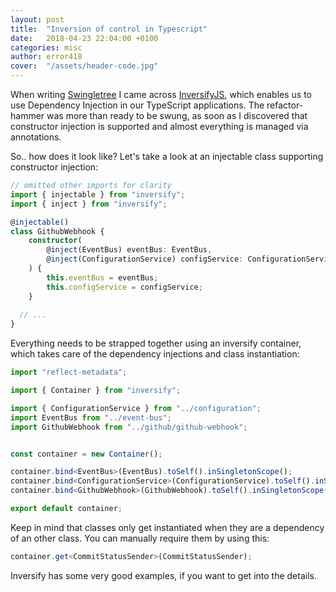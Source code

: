 ```yaml
---
layout: post
title:  "Inversion of control in Typescript"
date:   2018-04-23 22:04:00 +0100
categories: misc
author: error418
cover:  "/assets/header-code.jpg"
---
```


When writing [Swingletree](https://github.com/error418/swingletree) I came across [InversifyJS](inversify), which enables us
to use Dependency Injection in our TypeScript applications. The refactor-hammer was more than ready to be swung, as soon as I discovered that constructor injection is supported and almost everything is managed via annotations.

So.. how does it look like? Let's take a look at an injectable class supporting constructor injection:

```typescript
// omitted other imports for clarity
import { injectable } from "inversify";
import { inject } from "inversify";

@injectable()
class GithubWebhook {
	constructor(
		@inject(EventBus) eventBus: EventBus,
		@inject(ConfigurationService) configService: ConfigurationService
	) {
		this.eventBus = eventBus;
		this.configService = configService;
	}
  
  // ...
}
```

Everything needs to be strapped together using an inversify container, which takes care of the dependency injections and class instantiation:

```typescript
import "reflect-metadata";

import { Container } from "inversify";

import { ConfigurationService } from "../configuration";
import EventBus from "../event-bus";
import GithubWebhook from "../github/github-webhook";


const container = new Container();

container.bind<EventBus>(EventBus).toSelf().inSingletonScope();
container.bind<ConfigurationService>(ConfigurationService).toSelf().inSingletonScope();
container.bind<GithubWebhook>(GithubWebhook).toSelf().inSingletonScope();

export default container;
```

Keep in mind that classes only get instantiated when they are a dependency of an other class. You can manually require them by using this:

```typescript
container.get<CommitStatusSender>(CommitStatusSender);
```

Inversify has some very good examples, if you want to get into the details.

[inversify]: http://inversify.io/
